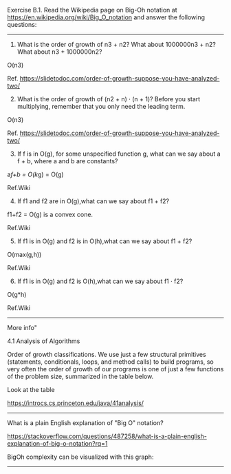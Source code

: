 Exercise B.1. 
Read the Wikipedia page on Big-Oh notation at https://en.wikipedia.org/wiki/Big_O_notation and answer the following questions:

***
1. What is the order of growth of n3 + n2? What about 1000000n3 + n2? What about n3 + 1000000n2?

O(n3)

Ref. https://slidetodoc.com/order-of-growth-suppose-you-have-analyzed-two/

2. What is the order of growth of (n2 + n) · (n + 1)? Before you start multiplying, remember that you only need the leading term.

O(n3)

Ref. https://slidetodoc.com/order-of-growth-suppose-you-have-analyzed-two/

3. If f is in O(g), for some unspecified function g, what can we say about a f + b, where a and b are constants?

a*f+b = O(k*g) = O(g)

Ref.Wiki

4. If f1 and f2 are in O(g),what can we say about f1 + f2?

f1+f2 = O(g) is a convex cone.


Ref.Wiki

5. If f1 is in O(g) and f2 is in O(h),what can we say about f1 + f2?

O(max(g,h))


Ref.Wiki

6. If f1 is in O(g) and f2 is O(h),what can we say about f1 · f2?

O(g*h)


Ref.Wiki

***

More info"

4.1   Analysis of Algorithms

Order of growth classifications. We use just a few structural primitives (statements, conditionals, loops, and method calls) to build  programs, so very often the order of growth of our programs is one of just a few functions of the problem size, summarized in the table below.

Look at the  table

https://introcs.cs.princeton.edu/java/41analysis/

___________

What is a plain English explanation of "Big O" notation?

https://stackoverflow.com/questions/487258/what-is-a-plain-english-explanation-of-big-o-notation?rq=1

BigOh complexity can be visualized with this graph:

___________
